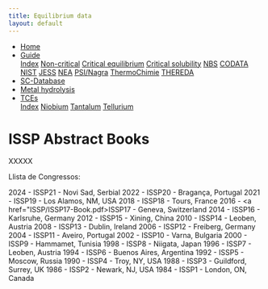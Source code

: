```yaml
---
title: Equilibrium data
layout: default
---
```

<ul>
  <li><a href="/">Home</a></li>
  <li class="dropdown">
    <a href="javascript:void(0)" class="dropbtn">Guide</a>
    <div class="dropdown-content">
      <a href="guide/index.html">Index</a>
      <a href="guide/noncritical.html">Non-critical</a>
      <a href="guide/critical-equilibrium.html">Critical equilibrium</a>
      <a href="guide/critical-solubility.html">Critical solubility</a>
      <a href="guide/NBS.html">NBS</a>
      <a href="guide/CODATA.html">CODATA</a>
      <a href="guide/NIST.html">NIST</a>
      <a href="guide/JESS.html">JESS</a>
      <a href="guide/NEA.html">NEA</a>
      <a href="guide/PSI.html">PSI/Nagra</a>
      <a href="guide/thermochimie.html">ThermoChimie</a>
      <a href="THEREDA.html">THEREDA</a>
    </div>
  </li>
  <li><a href="/sc-database.html">SC-Database</a></li>
  <li><a class="active" href="/cost-nectar.html">Metal hydrolysis</a></li>
  <li class="dropdown">
    <a href="javascript:void(0)" class="dropbtn">TCEs</a>
    <div class="dropdown-content">
      <a href="TCE/index.html">Index</a>
      <a href="TCE/niobium.html">Niobium</a>
      <a href="TCE/tantalum.html">Tantalum</a>
      <a href="TCE/tellurium.html">Tellurium</a>
    </div>
  </li>
</ul>

# ISSP Abstract Books

XXXXX

Llista de Congressos:

2024 - ISSP21 - Novi Sad, Serbial
2022 - ISSP20 - Bragança, Portugal
2021 - ISSP19 - Los Alamos, NM, USA
2018 - ISSP18 - Tours, France
2016 - <a href="ISSP/ISSP17-Book.pdf>ISSP17 - Geneva, Switzerland</a>
2014 - ISSP16 - Karlsruhe, Germany
2012 - ISSP15 - Xining, China
2010 - ISSP14 - Leoben, Austria
2008 - ISSP13 - Dublin, Ireland
2006 - ISSP12 - Freiberg, Germany
2004 - ISSP11 - Aveiro, Portugal
2002 - ISSP10 - Varna, Bulgaria
2000 - ISSP9 - Hammamet, Tunisia
1998 - ISSP8 - Niigata, Japan
1996 - ISSP7 - Leoben, Austria
1994 - ISSP6 - Buenos Aires, Argentina
1992 - ISSP5 - Moscow, Russia
1990 - ISSP4 - Troy, NY, USA
1988 - ISSP3 - Guildford, Surrey, UK
1986 - ISSP2 - Newark, NJ, USA
1984 - ISSP1 - London, ON, Canada
